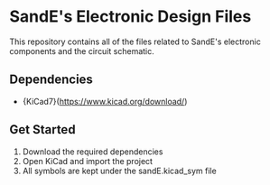 # SandE's Electronic Design Files

This repository contains all of the files related to SandE's electronic components and the circuit schematic.

## Dependencies
- {KiCad7}(https://www.kicad.org/download/)

## Get Started
1. Download the required dependencies
2. Open KiCad and import the project
3. All symbols are kept under the sandE.kicad_sym file

